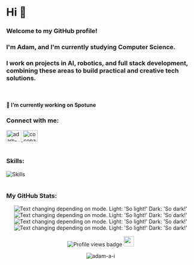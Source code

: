 <h1 align="left">Hi 👋</h1>

<h3>Welcome to my GitHub profile!<h3/>
<h3 align="left">I'm Adam, and I'm currently studying Computer Science.</h3>
<h3 align="left">I work on projects in AI, robotics, and full stack development, combining these areas to build practical and creative tech solutions.</h3>
<br>
<h4 align="left">🔭 I’m currently working on <strong>Spotune</strong></h4>

<h3 align="left">Connect with me:</h3>
<p align="left">
  <a href="https://linkedin.com/in/adam-ai" target="blank">
    <img src="https://raw.githubusercontent.com/rahuldkjain/github-profile-readme-generator/master/src/images/icons/Social/linked-in-alt.svg" alt="adam-ai" height="30" width="40" />
  </a>
  <a href="https://instagram.com/cocopaelle" target="blank">
    <img src="https://raw.githubusercontent.com/rahuldkjain/github-profile-readme-generator/master/src/images/icons/Social/instagram.svg" alt="cocopaelle" height="30" width="40" />
  </a>
</p>

<h1></h1>

<h3 align="left">Skills:</h3>
<p align="left">
  <img src="https://go-skill-icons.vercel.app/api/icons?i=python,js,java,react,aws,pytorch,express,firebase,mongodb,mysql,nodejs,opencv,git&theme=light&perline=50" alt="Skills" />
</p>

<h1></h1>

<h3 align="left">My GitHub Stats:</h3>
<div align='center'>
  <picture>
    <img alt="Text changing depending on mode. Light: 'So light!' Dark: 'So dark!'"
      src="http://github-profile-summary-cards.vercel.app/api/cards/profile-details?username=adam-a-i&theme=nord_bright">
  </picture>

  <picture>
    <img alt="Text changing depending on mode. Light: 'So light!' Dark: 'So dark!'"
      src="http://github-profile-summary-cards.vercel.app/api/cards/stats?username=adam-a-i&theme=nord_bright">
  </picture>

  <picture>
    <img alt="Text changing depending on mode. Light: 'So light!' Dark: 'So dark!'"
      src="http://github-profile-summary-cards.vercel.app/api/cards/productive-time?username=adam-a-i&theme=nord_bright&utcOffset=8">
  </picture>
  </br>
  <picture>
    <img alt="Text changing depending on mode. Light: 'So light!' Dark: 'So dark!'"
      src="https://github-readme-stats.vercel.app/api/top-langs/?username=adam-a-i&layout=compact&theme=github_light&utcOffset=8">
  </picture>
  </br>
  <p align="center">
    <img src="https://komarev.com/ghpvc/?username=adam-a-i&label=Profile%20views&color=999999&style=flat"
      alt="Profile views badge" />
    <img src="https://i.giphy.com/media/v1.Y2lkPTc5MGI3NjExamZrcmUyN3NxNGd1Yjk3bWdzaGF1Zm5zMXVnem45ZHo2dnV5aGdvdiZlcD12MV9pbnRlcm5hbF9naWZfYnlfaWQmY3Q9Zw/z1HdiobjzYIrm/giphy.gif" width="27"/> 
  </p>
</div>



<p align="center">
  <img src="https://github-readme-streak-stats.herokuapp.com/?user=adam-a-i&" alt="adam-a-i" />
</p>


